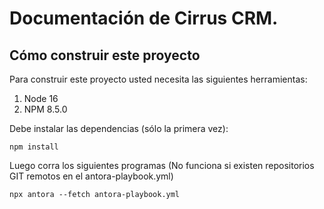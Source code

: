 # Documentación de Cirrus CRM.

## Cómo construir este proyecto

Para construir este proyecto usted necesita las siguientes herramientas:

1. Node 16
2. NPM 8.5.0

Debe instalar las dependencias (sólo la primera vez):

```
npm install
```

Luego corra los siguientes programas (No funciona si existen repositorios GIT remotos en el antora-playbook.yml)

```
npx antora --fetch antora-playbook.yml
```